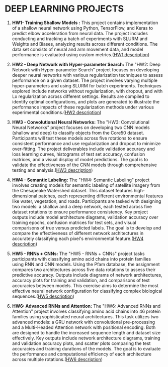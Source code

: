# DEEP LEARNING PROJECTS

1. **HW1- Training Shallow Models :**
   This project contains implementation of a shallow neural network using Python, TensorFlow, and Keras to predict elbow acceleration from neural data. The project includes conducting and tracking a batch of experiments with SLURM and Weights and Biases, analyzing results across different conditions. The data set consists of neural and arm movement data, and model performance is evaluated using custom metrics.([HW1 description](https://symbiotic-computing.org/fagg_html/classes/aml_2024/hw/hw1.html))

  

2. **HW2 - Deep Network with Hyper-parameter Search:**
   The "HW2: Deep Network with Hyper-parameter Search" project focuses on developing deeper neural networks with various regularization techniques to assess performance on a given dataset. The project involves varying multiple hyper-parameters and using SLURM for batch experiments. Techniques explored include networks without regularization, with dropout, and with Lx regularization across different settings. Results are compiled to identify optimal configurations, and plots are generated to illustrate the performance impacts of these regularization methods under various experimental conditions.([HW2 description](https://symbiotic-computing.org/fagg_html/classes/aml_2024/hw/hw2.html))


  
3. **HW3 - Convolutional Neural Networks:**
   The "HW3: Convolutional Neural Networks" project focuses on developing two CNN models (shallow and deep) to classify objects from the Core50 dataset. Participants will test these models across five rotations to ensure consistent performance and use regularization and dropout to minimize over-fitting. The project deliverables include validation accuracy and loss learning curves, histograms of test set accuracy, confusion matrices, and a visual display of model predictions. The goal is to validate the effectiveness of the CNN models through comprehensive testing and analysis.([HW3 description](https://symbiotic-computing.org/fagg_html/classes/aml_2024/hw/hw3.html))

4. **HW4 - Semantic Labeling:**
   The "HW4: Semantic Labeling" project involves creating models for semantic labeling of satellite imagery from the Chesapeake Watershed dataset. This dataset features high-dimensional patches, each representing different environmental features like water, vegetation, and roads. Participants are tasked with designing two models: a shallow and a deep network, each tested across five dataset rotations to ensure performance consistency. Key project outputs include model architecture diagrams, validation accuracy over training epochs, confusion matrices for test sets, and visual comparisons of true versus predicted labels. The goal is to develop and compare the effectiveness of different network architectures in accurately classifying each pixel's environmental feature.([HW4 description](https://symbiotic-computing.org/fagg_html/classes/aml_2024/hw/hw4.html))

5. **HW5 - RNNs + CNNs:**
   The "HW5 - RNNs + CNNs" project tasks participants with classifying amino acid chains into protein families using RNN and CNN models. Using the Pfam database, the assignment compares two architectures across five data rotations to assess their predictive accuracy. Outputs include diagrams of network architectures, accuracy plots for training and validation, and comparisons of test accuracies between models. This exercise aims to determine the most effective neural network configuration for classifying complex biological sequences.([HW5 description](https://symbiotic-computing.org/fagg_html/classes/aml_2024/hw/hw5.html))

6. **HW6: Advanced RNNs and Attention:**
   The "HW6: Advanced RNNs and Attention" project involves classifying amino acid chains into 46 protein families using sophisticated neural architectures. This task utilizes two advanced models: a GRU network with convolutional pre-processing and a Multi-Headed Attention network with positional encoding. Both are designed to handle the increased sequence length and dataset size effectively. Key outputs include network architecture diagrams, training and validation accuracy plots, and scatter plots comparing the test accuracies and training durations of the models. The goal is to evaluate the performance and computational efficiency of each architecture across multiple rotations.([HW6 description](https://symbiotic-computing.org/fagg_html/classes/aml_2024/hw/hw6.html))

   
